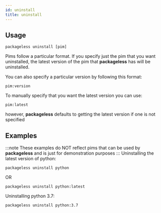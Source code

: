 ```yaml
---
id: uninstall
title: uninstall
---
```


## Usage
```
packageless uninstall [pim]
```

Pims follow a particular format. If you specify just the pim that you want uninstalled, the latest version of the pim that **packageless** has will be uninstalled.

You can also specify a particular version by following this format:
```
pim:version
```

To manually specify that you want the latest version you can use:
```
pim:latest
```
however, **packageless** defaults to getting the latest version if one is not specified

## Examples
:::note
These examples do NOT reflect pims that can be used by **packageless** and is just for demonstration purposes
:::
Uninstalling the latest version of python:
```
packageless uninstall python
```
OR
```
packageless uninstall python:latest
```

Uninstalling python 3.7:
```
packageless uninstall python:3.7
```